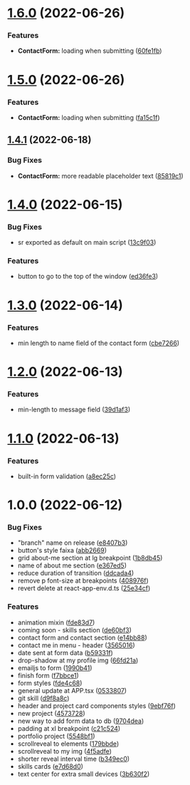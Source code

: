 # [1.6.0](https://github.com/allbertuu/portfolio/compare/v1.5.0...v1.6.0) (2022-06-26)


### Features

* **ContactForm:** loading when submitting ([60fe1fb](https://github.com/allbertuu/portfolio/commit/60fe1fb364b4029654a35860c720a6da08279552))

# [1.5.0](https://github.com/allbertuu/portfolio/compare/v1.4.1...v1.5.0) (2022-06-26)


### Features

* **ContactForm:** loading when submitting ([fa15c1f](https://github.com/allbertuu/portfolio/commit/fa15c1f253ccb7446e148f5958357c705e959343))

## [1.4.1](https://github.com/allbertuu/portfolio/compare/v1.4.0...v1.4.1) (2022-06-18)


### Bug Fixes

* **ContactForm:** more readable placeholder text ([85819c1](https://github.com/allbertuu/portfolio/commit/85819c10b9a413075bd6623000275809c966a741))

# [1.4.0](https://github.com/allbertuu/portfolio/compare/v1.3.0...v1.4.0) (2022-06-15)


### Bug Fixes

* sr exported as default on main script ([13c9f03](https://github.com/allbertuu/portfolio/commit/13c9f033a54d59d478e18faf7c0ba88e0e9d9edd))


### Features

* button to go to the top of the window ([ed36fe3](https://github.com/allbertuu/portfolio/commit/ed36fe3d705a5beaf29f862fad2b0f2dbcc32e53))

# [1.3.0](https://github.com/allbertuu/portfolio/compare/v1.2.0...v1.3.0) (2022-06-14)


### Features

* min length to name field of the contact form ([cbe7266](https://github.com/allbertuu/portfolio/commit/cbe7266df799c7b7b3c3c71b0eba66871826c4a9))

# [1.2.0](https://github.com/allbertuu/portfolio/compare/v1.1.0...v1.2.0) (2022-06-13)


### Features

* min-length to message field ([39d1af3](https://github.com/allbertuu/portfolio/commit/39d1af3761a650d73a5fc5b6eda32bee6c46b808))

# [1.1.0](https://github.com/allbertuu/portfolio/compare/v1.0.0...v1.1.0) (2022-06-13)


### Features

* built-in form validation ([a8ec25c](https://github.com/allbertuu/portfolio/commit/a8ec25c3efafadc40df1121d7364a733e7779340))

# 1.0.0 (2022-06-12)


### Bug Fixes

* "branch" name on release ([e8407b3](https://github.com/allbertuu/portfolio/commit/e8407b3eb4e441d42885fe666e92fc89f3acb4c3))
* button's style faixa ([abb2669](https://github.com/allbertuu/portfolio/commit/abb2669c19f26caebc69afaeeae7be3388d57b1e))
* grid about-me section at lg breakpoint ([1b8db45](https://github.com/allbertuu/portfolio/commit/1b8db4580b4c4055eeff515a558c7cf14b2837fd))
* name of about me section ([e367ed5](https://github.com/allbertuu/portfolio/commit/e367ed52ba3a8555c7653e19be0b25fec22e79d2))
* reduce duration of transition ([ddcada4](https://github.com/allbertuu/portfolio/commit/ddcada46b6c9571f45cc605462ad7bbecadb6fe4))
* remove p font-size at breakpoints ([408976f](https://github.com/allbertuu/portfolio/commit/408976f0ab5c320efa72a26ccb1022936e858188))
* revert delete at react-app-env.d.ts ([25e34cf](https://github.com/allbertuu/portfolio/commit/25e34cf5a5ed57b916b30c15eb5e820b56ee1629))


### Features

* animation mixin ([fde83d7](https://github.com/allbertuu/portfolio/commit/fde83d7fdaad2d5617c5b526e1eefda1e7e42dd6))
* coming soon - skills section ([de60bf3](https://github.com/allbertuu/portfolio/commit/de60bf355bfb9fe04f4a1c8183071df28a22e4ed))
* contact form and contact section ([e14bb88](https://github.com/allbertuu/portfolio/commit/e14bb888da7fb812f275d8803cbfb24b24b3b42b))
* contact me in menu - header ([3565016](https://github.com/allbertuu/portfolio/commit/356501627bfefba400fb27eaa39278c29fe19a12))
* date sent at form data ([b59331f](https://github.com/allbertuu/portfolio/commit/b59331f0151f52c6f0a62ad6a54229d5a07c0ffe))
* drop-shadow at my profile img ([66fd21a](https://github.com/allbertuu/portfolio/commit/66fd21a834e86546f97e2ab7faa9fcb7df26e9b8))
* emailjs to form ([1990b41](https://github.com/allbertuu/portfolio/commit/1990b41abe78fde9c4d93bf9fe5e9bbfa496f56c))
* finish form ([f7bbce1](https://github.com/allbertuu/portfolio/commit/f7bbce1e94b51c2f70ffc9ffebeab209943018cb))
* form styles ([fde4c68](https://github.com/allbertuu/portfolio/commit/fde4c68f2e34c37c6a7f9674ab126199c1c5d7e4))
* general update at APP.tsx ([0533807](https://github.com/allbertuu/portfolio/commit/053380758854e5083607ec7424485dcd328681a3))
* git skill ([d9f8a8c](https://github.com/allbertuu/portfolio/commit/d9f8a8c1855cb49c0b9174f323bfb16fac439dbb))
* header and project card components styles ([9ebf76f](https://github.com/allbertuu/portfolio/commit/9ebf76f5cda536a44c6a477d9673c9ef185a4166))
* new project ([4573728](https://github.com/allbertuu/portfolio/commit/457372836d1127eef233b04724b61f8d5806276b))
* new way to add form data to db ([9704dea](https://github.com/allbertuu/portfolio/commit/9704dea8e04b8313c6c3238c5c8ea63f7bf47c58))
* padding at xl breakpoint ([c21c524](https://github.com/allbertuu/portfolio/commit/c21c52400ce14ef2125571a7428ad0fdde994ea7))
* portfolio project ([5548bf1](https://github.com/allbertuu/portfolio/commit/5548bf16324054a084b7d30097e0ef9a6d51553f))
* scrollreveal to elements ([179bbde](https://github.com/allbertuu/portfolio/commit/179bbde75567c5cb7b2b75f832a8b9fce5672eb0))
* scrollreveal to my img ([4f5adfe](https://github.com/allbertuu/portfolio/commit/4f5adfe055b5da67e45f5bd94e501332b7f5f0ab))
* shorter reveal interval time ([b349ec0](https://github.com/allbertuu/portfolio/commit/b349ec03b7ca55ef0e857544e40475af73e9556f))
* skills cards ([e7d68d0](https://github.com/allbertuu/portfolio/commit/e7d68d0ae21951e4c7781929a6d2c8ce7d977c21))
* text center for extra small devices ([3b630f2](https://github.com/allbertuu/portfolio/commit/3b630f25751e7f04c7cbcb0eba30b27782f7fe32))
